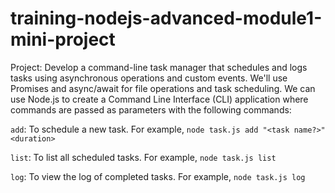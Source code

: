 # training-nodejs-advanced-module1-mini-project

Project: Develop a command-line task manager that schedules and logs tasks using asynchronous operations and custom events.
We'll use Promises and async/await for file operations and task scheduling. We can use Node.js to create a Command Line Interface (CLI) application where commands are passed as parameters with the following commands:

`add`: To schedule a new task. For example, `node task.js add "<task name?>" <duration>`

`list`: To list all scheduled tasks. For example, `node task.js list`

`log`: To view the log of completed tasks. For example, `node task.js log`



